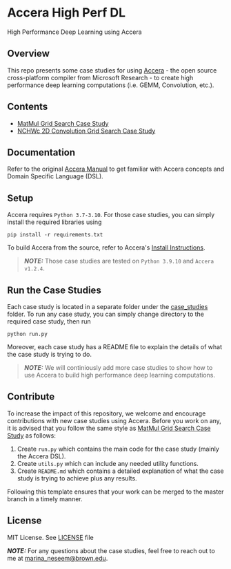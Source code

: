 # Accera High Perf DL
High Performance Deep Learning using Accera

## Overview 
This repo presents some case studies for using [Accera](https://github.com/microsoft/Accera) - the open source cross-platform compiler from Microsoft Research - to create high performance deep learning computations (i.e. GEMM, Convolution, etc.).

## Contents
- [MatMul Grid Search Case Study](case_studies/matmul_gridsearch_on_avx2/README.md)
- [NCHWc 2D Convolution Grid Search Case Study](case_studies/nchwc_convolution_gridsearch/README.md)

## Documentation
Refer to the original [Accera Manual](https://microsoft.github.io/Accera/Manual/) to get familiar with Accera concepts and Domain Specific Language (DSL).

## Setup
Accera requires `Python 3.7-3.10`. For those case studies, you can simply install the required libraries using
```
pip install -r requirements.txt
```

To build Accera from the source, refer to Accera's [Install Instructions](https://microsoft.github.io/Accera/Install/).

> **_NOTE:_** Those case studies are tested on `Python 3.9.10` and `Accera v1.2.4`.

## Run the Case Studies
Each case study is located in a separate folder under the [case_studies](case_studies) folder. To run any case study, you can simply change directory to the required case study, then run
```
python run.py
```
Moreover, each case study has a README file to explain the details of what the case study is trying to do.

> **_NOTE:_** We will continiously add more case studies to show how to use Accera to build high performance deep learning computations.

## Contribute
To increase the impact of this repository, we welcome and encourage contributions with new case studies using Accera. Before you work on any, it is advised that you follow the same style as [MatMul Grid Search Case Study](case_studies/matmul_gridsearch_on_avx2) as follows:

1. Create `run.py` which contains the main code for the case study (mainly the Accera DSL).
2. Create `utils.py` which can include any needed utility functions.
3. Create `README.md` which contains a detailed explanation of what the case study is trying to achieve plus any results.

Following this template ensures that your work can be merged to the master branch in a timely manner.

## License 
MIT License. See [LICENSE](LICENSE) file

**_NOTE:_** For any questions about the case studies, feel free to reach out to me at <marina_neseem@brown.edu>.
